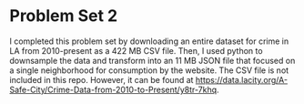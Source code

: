 # Problem Set 2
I completed this problem set by downloading an entire dataset for crime in LA from 2010-present as a 422 MB CSV file. Then, I used python to downsample the data and transform into an 11 MB JSON file that focused on a single neighborhood for consumption by the website. The CSV file is not included in this repo. However, it can be found at https://data.lacity.org/A-Safe-City/Crime-Data-from-2010-to-Present/y8tr-7khq.
